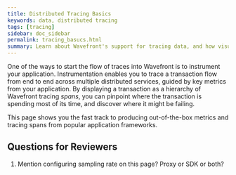 ```yaml
---
title: Distributed Tracing Basics
keywords: data, distributed tracing
tags: [tracing]
sidebar: doc_sidebar
permalink: tracing_basucs.html
summary: Learn about Wavefront's support for tracing data, and how visualizing traces can help you pinpoint errors and bottlenecks in your app.
---
```


One of the ways to start the flow of traces into Wavefront is to instrument your application. Instrumentation enables you to trace a transaction flow from end to end across multiple distributed services, guided by key metrics from your application. By displaying a transaction as a hierarchy of Wavefront tracing _spans_, you can pinpoint where the transaction is spending most of its time, and discover where it might be failing.

This page shows you the fast track to producing out-of-the-box metrics and tracing spans from popular application frameworks. 


## Questions for Reviewers

1. Mention configuring sampling rate on this page? Proxy or SDK or both?
